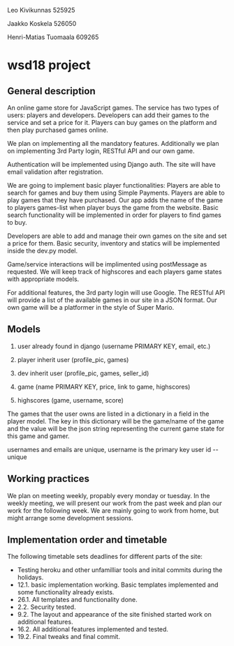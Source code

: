 Leo Kivikunnas 525925

Jaakko Koskela 526050

Henri-Matias Tuomaala 609265

# wsd18 project
## General description
An online game store for JavaScript games. The service has two types of users: players and developers. Developers can add their games to the service and set a price for it. Players can buy games on the platform and then play purchased games online.

We plan on implementing all the mandatory features. Additionally we plan on implementing 3rd Party login, RESTful API and our own game.

Authentication will be implemented using Django auth. The site will have email validation after registration.

We are going to implement basic player functionalities: Players are able to search for games and buy them using Simple Payments. Players are able to play games that they have purchased. Our app adds the name of the game to players games-list when player buys the game from the website. Basic search functionality will be implemented in order for players to find games to buy.

Developers are able to add and manage their own games on the site and set a price for them. Basic security, inventory and statics will be implemented inside the dev.<span></span>py model.

Game/service interactions will be implimented using postMessage as requested. We will keep track of highscores and each players game states with appropriate models. 

For additional features, the 3rd party login will use Google. The RESTful API will provide a list of the available games in our site in a JSON format. Our own game will be a platformer in the style of Super Mario.

## Models
1. user already found in django (username PRIMARY KEY, email, etc.)
2. player inherit user (profile_pic, games)
3. dev inherit user (profile_pic, games, seller_id)

4. game (name PRIMARY KEY, price, link to game, highscores)
5. highscores (game, username, score)

The games that the user owns are listed in a dictionary in a field in the player model. The key in this dictionary will be the game/name of the game and the value will be the json string representing the current game state for this game and gamer.

usernames and emails are unique, username is the primary key
user id -- unique

## Working practices
We plan on meeting weekly, propably every monday or tuesday. In the weekly meeting, we will present our work from the past week and plan our work for the following week. We are mainly going to work from home, but might arrange some development sessions.

## Implementation order and timetable
The following timetable sets deadlines for different parts of the site:
* Testing heroku and other unfamilliar tools and inital commits during the holidays.
* 12.1. basic implementation working. Basic templates implemented and some functionality already exists.
* 26.1. All templates and functionality done.
* 2.2. Security tested.
* 9.2. The layout and appearance of the site finished started work on additional features.
* 16.2. All additional features implemented and tested.
* 19.2. Final tweaks and final commit.
